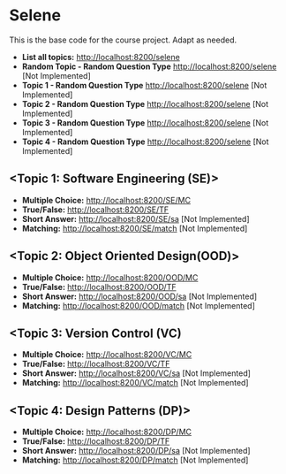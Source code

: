 # Selene
This is the base code for the course project. Adapt as needed.

 * **List all topics:** [http://localhost:8200/selene](http://localhost:8200/selene)
 * **Random Topic - Random Question Type** [http://localhost:8200/selene](http://localhost:8200/selene/random) [Not Implemented]
 * **Topic 1 - Random Question Type** [http://localhost:8200/selene](http://localhost:8200/selene/t1/random) [Not Implemented]
 * **Topic 2 - Random Question Type** [http://localhost:8200/selene](http://localhost:8200/selene/t2/random) [Not Implemented]
 * **Topic 3 - Random Question Type** [http://localhost:8200/selene](http://localhost:8200/selene/t3/random) [Not Implemented]
 * **Topic 4 - Random Question Type** [http://localhost:8200/selene](http://localhost:8200/selene/t4/random) [Not Implemented]


## <Topic 1: Software Engineering (SE)>
 * **Multiple Choice:** [http://localhost:8200/SE/MC](http://localhost:8200/SE/MC)
 * **True/False:** [http://localhost:8200/SE/TF](http://localhost:8200/SE/TF)    
 * **Short Answer:** [http://localhost:8200/SE/sa](http://localhost:8200/SE/sa) [Not Implemented]  
 * **Matching:** [http://localhost:8200/SE/match](http://localhost:8200/SE/match) [Not Implemented]  

## <Topic 2: Object Oriented Design(OOD)>
 * **Multiple Choice:** [http://localhost:8200/OOD/MC](http://localhost:8200/OOD/MC)
 * **True/False:** [http://localhost:8200/OOD/TF](http://localhost:8200/OOD/TF)   
 * **Short Answer:** [http://localhost:8200/OOD/sa](http://localhost:8200/OOD/sa) [Not Implemented]  
 * **Matching:** [http://localhost:8200/OOD/match](http://localhost:8200/OOD/match) [Not Implemented]  
 
## <Topic 3: Version Control (VC)
 * **Multiple Choice:** [http://localhost:8200/VC/MC](http://localhost:8200/VC/MC)
 * **True/False:** [http://localhost:8200/VC/TF](http://localhost:8200/VC/TF)   
 * **Short Answer:** [http://localhost:8200/VC/sa](http://localhost:8200/VC/sa) [Not Implemented]  
 * **Matching:** [http://localhost:8200/VC/match](http://localhost:8200/VC/match) [Not Implemented]  
 
## <Topic 4: Design Patterns (DP)>
 * **Multiple Choice:** [http://localhost:8200/DP/MC](http://localhost:8200/DP/MC)
 * **True/False:** [http://localhost:8200/DP/TF](http://localhost:8200/DP/TF)     
 * **Short Answer:** [http://localhost:8200/DP/sa](http://localhost:8200/DP/sa) [Not Implemented]  
 * **Matching:** [http://localhost:8200/DP/match](http://localhost:8200/DP/match) [Not Implemented]  
 
